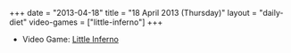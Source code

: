 +++
date = "2013-04-18"
title = "18 April 2013 (Thursday)"
layout = "daily-diet"
video-games = ["little-inferno"]
+++

<ul>
<li class="entry Video Game">Video Game: <a href="/video-games/little-inferno">Little Inferno</a></li>
</ul>